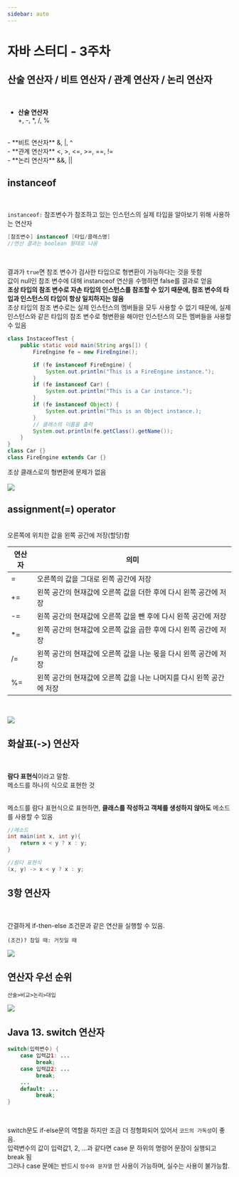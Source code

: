 ```yaml
---
sidebar: auto
---
```

# 자바 스터디 - 3주차
## 산술 연산자 / 비트 연산자 / 관계 연산자 / 논리 연산자
&nbsp;  

- **산술 연산자**  
+, -, *, /, %  
<br>
- **비트 연산자**  
&, |, ^  
<br>
- **관계 연산자**  
<, >, <=, >=, ==, !=  
<br>
- **논리 연산자**  
&&, ||  
<br>

## instanceof
<br>

`instanceof:` 참조변수가 참조하고 있는 인스턴스의 실제 타입을 알아보기 위해 사용하는 연산자  

```java
[참조변수] instanceof [타입/클래스명]
//연산 결과는 boolean 형태로 나옴
``` 
<br>

결과가 `true`면 참조 변수가 검사한 타입으로 형변환이 가능하다는 것을 뜻함  
값이 null인 참조 변수에 대해 instanceof 연산을 수행하면 false를 결과로 얻음  
**조상 타입의 참조 변수로 자손 타입의 인스턴스를 참조할 수 있기 때문에, 참조 변수의 타입과 인스턴스의 타입이 항상 일치하지는 않음**  
조상 타입의 참조 변수로는 실제 인스턴스의 멤버들을 모두 사용할 수 없기 때문에, 실제 인스턴스와 같은 타입의 참조 변수로 형변환을 해야만 인스턴스의 모든 멤버들을 사용할 수 있음

```java
class InstaceofTest {
    public static void main(String args[]) {
        FireEngine fe = new FireEngine();

        if (fe instanceof FireEngine) {
            System.out.println("This is a FireEngine instance.");
        }
        if (fe instanceof Car) {
            System.out.println("This is a Car instance.");
        }
        if (fe instanceof Object) {
            System.out.println("This is an Object instance.);
        }
        // 클래스의 이름을 출력
        System.out.println(fe.getClass().getName()); 
    }
}
class Car {}
class FireEngine extends Car {}
```

조상 클래스로의 형변환에 문제가 없음  
<br>
![](./assets/instanceof.png)

## assignment(=) operator
&nbsp;  
오른쪽에 위치한 값을 왼쪽 공간에 저장(할당)함

| 연산자 | 의미                                                                |
| ------ | -------------------------------------------------------------------- |
| =      | 오른쪽의 값을 그대로 왼쪽 공간에 저장                              |
| +=     | 왼쪽 공간의 현재값에 오른쪽 값을 더한 후에 다시 왼쪽 공간에 저장     |
| -=     | 왼쪽 공간의 현재값에 오른쪽 값을 뺀 후에 다시 왼쪽 공간에 저장       |
| *=     | 왼쪽 공간의 현재값에 오른쪽 값을 곱한 후에 다시 왼쪽 공간에 저장     |
| /=     | 왼쪽 공간의 현재값에 오른쪽 값을 나눈 몫을 다시 왼쪽 공간에 저장     |
| %=     | 왼쪽 공간의 현재값에 오른쪽 값을 나눈 나머지를 다시 왼쪽 공간에 저장 |
&nbsp;  

![](./assets/assignment.png)

## 화살표(->) 연산자
&nbsp;  

**람다 표현식**이라고 말함.  
메소드를 하나의 식으로 표현한 것  
<br>

메소드를 람다 표현식으로 표현하면, **클래스를 작성하고 객체를 생성하지 않아도** 메소드를 사용할 수 있음

```java
//메소드 
int main(int x, int y){
    return x < y ? x : y;
}

//람다 표현식
(x, y) -> x < y ? x : y;
```

## 3항 연산자
<br>

간결하게 if-then-else 조건문과 같은 연산을 실행할 수 있음.  
```
(조건)? 참일 때: 거짓일 때
```  

![](./assets/3.png)

## 연산자 우선 순위
```
산술>비교>논리>대입
```

![](./assets/priority.png)


## Java 13. switch 연산자

```java
switch(입력변수) {
    case 입력값1: ...
         break;
    case 입력값2: ...
         break;
    ...
    default: ...
         break;
}
```
<br>

switch문도 if-else문의 역할을 하지만 조금 더 정형화되어 있어서 `코드의 가독성`이 좋음.  
입력변수의 값이 입력값1, 2, ...과 같다면 case 문 하위의 명령어 문장이 실행되고 break 됨  
그러나 case 문에는 반드시 `정수와 문자열` 만 사용이 가능하며, 실수는 사용이 불가능함.